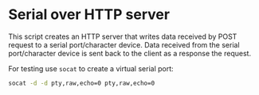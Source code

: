 # Serial over HTTP server
This script creates an HTTP server that writes data received by POST request to a serial port/character device.
Data received from the serial port/character device is sent back to the client as a response the request.

For testing use `socat` to create a virtual serial port:

```bash
socat -d -d pty,raw,echo=0 pty,raw,echo=0
```